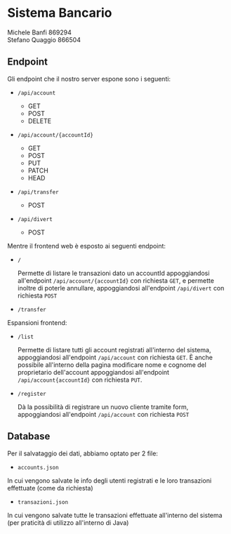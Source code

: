 # Sistema Bancario

Michele Banfi 869294  
Stefano Quaggio 866504

## Endpoint

Gli endpoint che il nostro server espone sono i seguenti:

- `/api/account`

  - GET
  - POST
  - DELETE

- `/api/account/{accountId}`

  - GET
  - POST
  - PUT
  - PATCH
  - HEAD

- `/api/transfer`

  - POST

- `/api/divert`
  - POST

Mentre il frontend web è esposto ai seguenti endpoint:

- `/`

  Permette di listare le transazioni dato un accountId appoggiandosi all'endpoint `/api/account/{accountId}` con richiesta `GET`, e permette inoltre di poterle annullare, appoggiandosi all'endpoint `/api/divert` con richiesta `POST`

- `/transfer`

Espansioni frontend:

- `/list`

  Permette di listare tutti gli account registrati all'interno del sistema, appoggiandosi all'endpoint `/api/account` con richiesta `GET`. È anche possibile all'interno della pagina modificare nome e cognome del proprietario dell'account appoggiandosi all'endpoint `/api/account{accountId}` con richiesta `PUT`.

- `/register`

  Dà la possibilità di registrare un nuovo cliente tramite form, appoggiandosi all'endpoint `/api/account` con richiesta `POST`

## Database

Per il salvataggio dei dati, abbiamo optato per 2 file:

- `accounts.json`

In cui vengono salvate le info degli utenti registrati e le loro transazioni effettuate (come da richiesta)

- `transazioni.json`

In cui vengono salvate tutte le transazioni effettuate all'interno del sistema (per praticità di utilizzo all'interno di Java)
